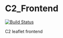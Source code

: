 # C2_Frontend
[![Build Status](https://travis-ci.org/Seneca-CDOT/telescope.svg?branch=master)](https://travis-ci.org/Seneca-CDOT/telescope)

C2 leaflet frontend
